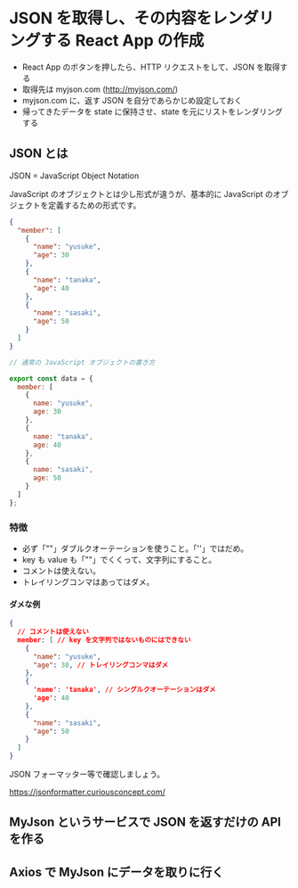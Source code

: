 # JSON を取得し、その内容をレンダリングする React App の作成

- React App のボタンを押したら、HTTP リクエストをして、JSON を取得する
- 取得先は myjson.com (http://myjson.com/)
- myjson.com に、返す JSON を自分であらかじめ設定しておく
- 帰ってきたデータを state に保持させ、state を元にリストをレンダリングする

## JSON とは

JSON = JavaScript Object Notation

JavaScript のオブジェクトとは少し形式が違うが、基本的に JavaScript のオブジェクトを定義するための形式です。

```json
{
  "member": [
    {
      "name": "yusuke",
      "age": 30
    },
    {
      "name": "tanaka",
      "age": 40
    },
    {
      "name": "sasaki",
      "age": 50
    }
  ]
}

```

``` js
// 通常の JavaScript オブジェクトの書き方

export const data = {
  member: [
    {
      name: "yusuke",
      age: 30
    },
    {
      name: "tanaka",
      age: 40
    },
    {
      name: "sasaki",
      age: 50
    }
  ]
};

```

### 特徴

- 必ず「""」ダブルクオーテーションを使うこと。「''」ではだめ。
- key も value も「""」でくくって、文字列にすること。
- コメントは使えない。
- トレイリングコンマはあってはダメ。 

#### ダメな例

```json
{
  // コメントは使えない
  member: [ // key を文字列ではないものにはできない
    {
      "name": "yusuke",
      "age": 30, // トレイリングコンマはダメ
    },
    {
      'name': 'tanaka', // シングルクオーテーションはダメ
      'age': 40
    },
    {
      "name": "sasaki",
      "age": 50
    }
  ]
}

```

JSON フォーマッター等で確認しましょう。

https://jsonformatter.curiousconcept.com/

## MyJson というサービスで JSON を返すだけの API を作る

## Axios で MyJson にデータを取りに行く

